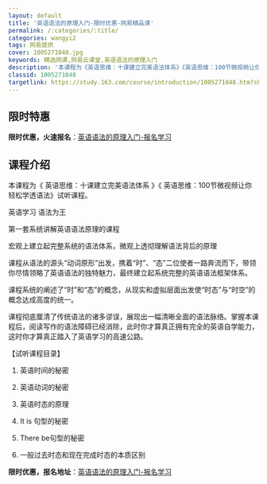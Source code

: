 ```yaml
---
layout: default
title: '英语语法的原理入门-限时优惠-网易精品课'
permalink: /:categories/:title/
categories: wangyi2
tags: 网易提供
cover: 1005271048.jpg
keywords: 精选网课,网易云课堂,英语语法的原理入门
description: '本课程为《英语思维：十课建立完美语法体系》《英语思维：100节微视频让你轻松学透语法》试听课程。英语学习语法为王第一套系'
classid: 1005271048
targetlink: https://study.163.com/course/introduction/1005271048.htm?share=1&shareId=1025206652&utm_campaign=share&utm_medium=iphoneShare&utm_source=&utm_u=1025206652
---
```


## 限时特惠

**限时优惠，火速报名**：[英语语法的原理入门-报名学习](https://study.163.com/course/introduction/1005271048.htm?share=1&shareId=1025206652&utm_campaign=share&utm_medium=iphoneShare&utm_source=&utm_u=1025206652)

## 课程介绍

本课程为《 英语思维：十课建立完美语法体系 》《 英语思维：100节微视频让你轻松学透语法》试听课程。



英语学习 语法为王



第一套系统讲解英语语法原理的课程



宏观上建立起完整系统的语法体系，微观上透彻理解语法背后的原理



课程从语法的源头“动词原形”出发，携着“时”、“态”二位使者一路奔流而下，带领你尽情领略了英语语法的独特魅力，最终建立起系统完整的英语语法框架体系。



课程系统的阐述了“时”和“态”的概念，从现实和虚拟层面出发使“时态”与“时空”的概念达成高度的统一。



课程彻底厘清了传统语法的诸多谬误，展现出一幅清晰全面的语法脉络。掌握本课程后，阅读写作的语法障碍已经消除，此时你才算真正拥有完全的英语自学能力，这时你才算真正踏入了英语学习的高速公路。



【试听课程目录】

1. 英语时间的秘密

2. 英语动词的秘密

3. 英语时态的原理

4. It is 句型的秘密

5. There be句型的秘密

6. 一般过去时态和现在完成时态的本质区别

**限时优惠，报名地址**：[英语语法的原理入门-报名学习](https://study.163.com/course/introduction/1005271048.htm?share=1&shareId=1025206652&utm_campaign=share&utm_medium=iphoneShare&utm_source=&utm_u=1025206652)


